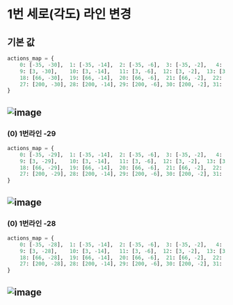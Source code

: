 # 1번 세로(각도) 라인 변경


## 기본 값
```python
actions_map = {
    0: [-35, -30],  1: [-35, -14],  2: [-35, -6],  3: [-35, -2],   4: [-35, 0], 5: [-35, 2], 6: [-35, 6],  7: [-35, 14], 8: [-35, 30], 
    9: [3, -30],    10: [3, -14],   11: [3, -6],  12: [3, -2],  13: [3, 0],   14: [3, 2], 15: [3, 6], 16: [3, 14], 17: [3, 30],
    18: [66, -30],  19: [66, -14],  20: [66, -6],  21: [66, -2],  22: [66, 0], 23: [66, 2], 24: [66, 6], 25: [66, 14], 26: [66, 30],
    27: [200, -30], 28: [200, -14], 29: [200, -6], 30: [200, -2], 31: [200, 0], 32: [200, 2], 33: [200, 6], 34: [200, 14], 35: [200, 30]
}
```
![image](https://github.com/user-attachments/assets/2fa57c12-5d67-46bb-b2da-aaefb6ecd7f8)
---
### (0) 1번라인 -29
```python
actions_map = {
    0: [-35, -29],  1: [-35, -14],  2: [-35, -6],  3: [-35, -2],   4: [-35, 0], 5: [-35, 2], 6: [-35, 6],  7: [-35, 14], 8: [-35, 30], 
    9: [3, -29],    10: [3, -14],   11: [3, -6],  12: [3, -2],  13: [3, 0],   14: [3, 2], 15: [3, 6], 16: [3, 14], 17: [3, 30],
    18: [66, -29],  19: [66, -14],  20: [66, -6],  21: [66, -2],  22: [66, 0], 23: [66, 2], 24: [66, 6], 25: [66, 14], 26: [66, 30],
    27: [200, -29], 28: [200, -14], 29: [200, -6], 30: [200, -2], 31: [200, 0], 32: [200, 2], 33: [200, 6], 34: [200, 14], 35: [200, 30]
}
```
![image](https://github.com/user-attachments/assets/b13fabec-a332-4fac-ab12-6dba7eae7762)
---
### (0) 1번라인 -28
```python
actions_map = {
    0: [-35, -28],  1: [-35, -14],  2: [-35, -6],  3: [-35, -2],   4: [-35, 0], 5: [-35, 2], 6: [-35, 6],  7: [-35, 14], 8: [-35, 30], 
    9: [3, -28],    10: [3, -14],   11: [3, -6],  12: [3, -2],  13: [3, 0],   14: [3, 2], 15: [3, 6], 16: [3, 14], 17: [3, 30],
    18: [66, -28],  19: [66, -14],  20: [66, -6],  21: [66, -2],  22: [66, 0], 23: [66, 2], 24: [66, 6], 25: [66, 14], 26: [66, 30],
    27: [200, -28], 28: [200, -14], 29: [200, -6], 30: [200, -2], 31: [200, 0], 32: [200, 2], 33: [200, 6], 34: [200, 14], 35: [200, 30]
}
```
![image](https://github.com/user-attachments/assets/4d82def7-1d22-48fc-9611-59eaabf91ad0)
---
